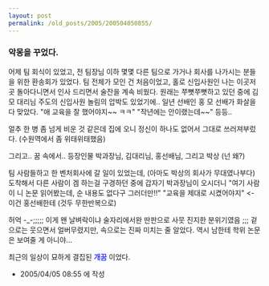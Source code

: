 ```yaml
---
layout: post
permalink: /old_posts/2005/200504050855/
---
```


### 악몽을 꾸었다.

어제 팀 회식이 있었고, 전 팀장님 이하 몇몇 다른 팀으로 가거나 회사를 나가시는 분들을 위한 환송회가 있었다.
팀 전체가 모인 건 처음이었고, 홀로 신입사원인 나는 이곳저곳 돌아다니면서 인사 드리면서 술잔을 계속 비웠다. 원래는 쭈뼛쭈뼛하고 있던 중에 김 모 대리님 주도의 신입사원 놀림의 압박도 있었기에.. 
일년 선배인 홍 모 선배가 화살을 다 맞았다. 
"애 교육을 잘 했어야지~~ ㅋㅋ"
"작년에는 안이랬는데~~" 등등..

얼추 한 병 좀 넘게 비운 것 같은데 집에 오니 정신이 하나도 없어서 그대로 쓰러져부렀다.
(수원역에서 좀 위태위태했음)

그리고.. 꿈 속에서..
등장인물 박과장님, 김대리님, 홍선배님, 그리고 박상 (넌 왜?)

팀 사람들하고 한 벤처회사에 갈 일이 있었는데, (아마도 박상의 회사가 무대였나부다)
도착해서 다른 사람이 겜 하는걸 구경하던 중에 갑자기 박과장님이 오시더니
"여기 사람이 니 논문 읽어봤는데, 순 내용도 없다구 그러더만!!"
"교육을 제대로 시켰어야지" <- 이건 홍선배한테 (것두 무한반복으로)

허억 -_-;;;;; 이게 왠 날벼락이냐
술자리에서완 딴판으로 사뭇 진지한 분위기였음 ;;;
겉으로는 웃으면서 얼버무렸지만, 속으로는 진짜 미치는 줄 알았다.
역시 남한테 학위 논문은 보여줄 게 아니야...

최근의 일상이 묘하게 결집된 <b><font color="#3333ff">개꿈</font></b> 이었다.




- 2005/04/05 08:55 에 작성